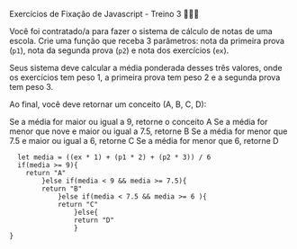 Exercícios de Fixação de Javascript - Treino 3 🏋🏽‍♀️

Você foi contratado/a para fazer o sistema de cálculo de notas de uma escola. Crie uma função que receba 3 parâmetros: nota da primeira prova (`p1`), nota da segunda prova (`p2`) e nota dos exercícios (`ex`).

Seus sistema deve calcular a média ponderada desses três valores, onde os exercícios tem peso 1, a primeira prova tem peso 2 e a segunda prova tem peso 3.

Ao final, você deve retornar um conceito (A, B, C, D):

Se a média for maior ou igual a 9, retorne o conceito A
Se a média for menor que nove e maior ou igual a 7.5, retorne B
Se a média for menor que 7.5 e maior ou igual a 6, retorne C
Se a média for menor que 6, retorne D


```function calculaNota(ex, p1, p2) {
  let media = ((ex * 1) + (p1 * 2) + (p2 * 3)) / 6
  if(media >= 9){
    return "A"
        }else if(media < 9 && media >= 7.5){
        return "B"
            }else if(media < 7.5 && media >= 6 ){
            return "C"
                }else{
                return "D"
                }
}